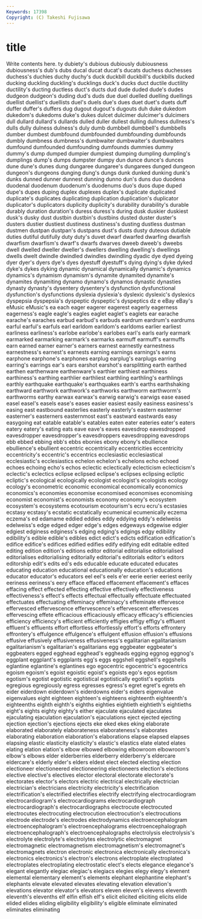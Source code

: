 ```yaml
---
Keywords: 17398 
Copyright: (C) Takeshi Fujisawa
---
```


# title

Write contents here.
ty dubiety's dubious dubiously dubiousness dubiousness's dub's dubs ducal ducat
ducat's ducats duchess duchesses duchess's duchies duchy duchy's duck duckbill
duckbill's duckbills ducked ducking duckling duckling's ducklings duck's ducks duct
ductile ductility ductility's ducting ductless duct's ducts dud dude duded
dude's dudes dudgeon dudgeon's duding dud's duds due duel duelled
duelling duellings duellist duellist's duellists duel's duels due's dues duet
duet's duets duff duffer duffer's duffers dug dugout dugout's dugouts
duh duke dukedom dukedom's dukedoms duke's dukes dulcet dulcimer dulcimer's
dulcimers dull dullard dullard's dullards dulled duller dullest dulling dullness
dullness's dulls dully dulness dulness's duly dumb dumbbell dumbbell's dumbbells
dumber dumbest dumbfound dumbfounded dumbfounding dumbfounds dumbly dumbness dumbness's dumbwaiter
dumbwaiter's dumbwaiters dumfound dumfounded dumfounding dumfounds dummies dummy dummy's dump
dumped dumpier dumpiest dumping dumpling dumpling's dumplings dump's dumps dumpster
dumpy dun dunce dunce's dunces dune dune's dunes dung dungaree
dungaree's dungarees dunged dungeon dungeon's dungeons dunging dung's dungs dunk
dunked dunking dunk's dunks dunned dunner dunnest dunning dunno dun's
duns duo duodena duodenal duodenum duodenum's duodenums duo's duos dupe
duped dupe's dupes duping duplex duplexes duplex's duplicate duplicated duplicate's
duplicates duplicating duplication duplication's duplicator duplicator's duplicators duplicity duplicity's durability
durability's durable durably duration duration's duress duress's during dusk duskier
duskiest dusk's dusky dust dustbin dustbin's dustbins dusted duster duster's
dusters dustier dustiest dustiness dustiness's dusting dustless dustman dustmen dustpan
dustpan's dustpans dust's dusts dusty duteous dutiable duties dutiful dutifully
duty duty's duvet dwarf dwarfed dwarfing dwarfish dwarfism dwarfism's dwarf's
dwarfs dwarves dweeb dweeb's dweebs dwell dwelled dweller dweller's dwellers
dwelling dwelling's dwellings dwells dwelt dwindle dwindled dwindles dwindling dyadic
dye dyed dyeing dyer dyer's dyers dye's dyes dyestuff dyestuff's
dying dying's dyke dyked dyke's dykes dyking dynamic dynamical dynamically
dynamic's dynamics dynamics's dynamism dynamism's dynamite dynamited dynamite's dynamites dynamiting
dynamo dynamo's dynamos dynastic dynasties dynasty dynasty's dysentery dysentery's dysfunction
dysfunctional dysfunction's dysfunctions dyslexia dyslexia's dyslexic dyslexic's dyslexics dyspepsia dyspepsia's
dyspeptic dyspeptic's dyspeptics dz e eBay eBay's eMusic eMusic's ea
each eager eagerer eagerest eagerly eagerness eagerness's eagle eagle's eagles
eaglet eaglet's eaglets ear earache earache's earaches earbud earbud's earbuds
eardrum eardrum's eardrums earful earful's earfuls earl earldom earldom's earldoms
earlier earliest earliness earliness's earlobe earlobe's earlobes earl's earls early
earmark earmarked earmarking earmark's earmarks earmuff earmuff's earmuffs earn earned
earner earner's earners earnest earnestly earnestness earnestness's earnest's earnests earning
earnings earnings's earns earphone earphone's earphones earplug earplug's earplugs earring
earring's earrings ear's ears earshot earshot's earsplitting earth earthed earthen
earthenware earthenware's earthier earthiest earthiness earthiness's earthing earthlier earthliest earthling
earthling's earthlings earthly earthquake earthquake's earthquakes earth's earths earthshaking earthward
earthwork earthwork's earthworks earthworm earthworm's earthworms earthy earwax earwax's earwig
earwig's earwigs ease eased easel easel's easels ease's eases easier
easiest easily easiness easiness's easing east eastbound easterlies easterly easterly's
eastern easterner easterner's easterners easternmost east's eastward eastwards easy easygoing
eat eatable eatable's eatables eaten eater eateries eater's eaters eatery
eatery's eating eats eave eave's eaves eavesdrop eavesdropped eavesdropper eavesdropper's
eavesdroppers eavesdropping eavesdrops ebb ebbed ebbing ebb's ebbs ebonies ebony
ebony's ebullience ebullience's ebullient eccentric eccentrically eccentricities eccentricity eccentricity's eccentric's
eccentrics ecclesiastic ecclesiastical ecclesiastic's ecclesiastics echelon echelon's echelons echo echoed
echoes echoing echo's echos eclectic eclectically eclecticism eclecticism's eclectic's eclectics
eclipse eclipsed eclipse's eclipses eclipsing ecliptic ecliptic's ecological ecologically ecologist
ecologist's ecologists ecology ecology's econometric economic economical economically economics economics's
economies economise economised economises economising economist economist's economists economy economy's
ecosystem ecosystem's ecosystems ecotourism ecotourism's ecru ecru's ecstasies ecstasy ecstasy's
ecstatic ecstatically ecumenical ecumenically eczema eczema's ed edamame eddied eddies
eddy eddying eddy's edelweiss edelweiss's edge edged edger edge's edges
edgeways edgewise edgier edgiest edginess edginess's edging edging's edgings edgy
edibility edibility's edible edible's edibles edict edict's edicts edification edification's
edifice edifice's edifices edified edifies edify edifying edit editable edited
editing edition edition's editions editor editorial editorialise editorialised editorialises editorialising
editorially editorial's editorials editor's editors editorship edit's edits ed's eds
educable educate educated educates educating education educational educationally education's educations
educator educator's educators eel eel's eels e'er eerie eerier eeriest
eerily eeriness eeriness's eery efface effaced effacement effacement's effaces effacing
effect effected effecting effective effectively effectiveness effectiveness's effect's effects effectual
effectually effectuate effectuated effectuates effectuating effeminacy effeminacy's effeminate effervesce effervesced
effervescence effervescence's effervescent effervesces effervescing effete efficacious efficaciously efficacy efficacy's
efficiencies efficiency efficiency's efficient efficiently effigies effigy effigy's effluent effluent's
effluents effort effortless effortlessly effort's efforts effrontery effrontery's effulgence effulgence's
effulgent effusion effusion's effusions effusive effusively effusiveness effusiveness's egalitarian egalitarianism
egalitarianism's egalitarian's egalitarians egg eggbeater eggbeater's eggbeaters egged egghead egghead's
eggheads egging eggnog eggnog's eggplant eggplant's eggplants egg's eggs eggshell
eggshell's eggshells eglantine eglantine's eglantines ego egocentric egocentric's egocentrics egoism
egoism's egoist egoistic egoist's egoists ego's egos egotism egotism's egotist
egotistic egotistical egotistically egotist's egotists egregious egregiously egress egresses egress's
egret egret's egrets eh eider eiderdown eiderdown's eiderdowns eider's eiders
eigenvalue eigenvalues eight eighteen eighteen's eighteens eighteenth eighteenth's eighteenths eighth
eighth's eighths eighties eightieth eightieth's eightieths eight's eights eighty eighty's
either ejaculate ejaculated ejaculates ejaculating ejaculation ejaculation's ejaculations eject ejected
ejecting ejection ejection's ejections ejects eke eked ekes eking elaborate
elaborated elaborately elaborateness elaborateness's elaborates elaborating elaboration elaboration's elaborations elapse
elapsed elapses elapsing elastic elasticity elasticity's elastic's elastics elate elated
elates elating elation elation's elbow elbowed elbowing elbowroom elbowroom's elbow's
elbows elder elderberries elderberry elderberry's eldercare eldercare's elderly elder's elders
eldest elect elected electing election electioneer electioneered electioneering electioneers election's
elections elective elective's electives elector electoral electorate electorate's electorates elector's
electors electric electrical electrically electrician electrician's electricians electricity electricity's electrification
electrification's electrified electrifies electrify electrifying electrocardiogram electrocardiogram's electrocardiograms electrocardiograph electrocardiograph's
electrocardiographs electrocute electrocuted electrocutes electrocuting electrocution electrocution's electrocutions electrode electrode's
electrodes electrodynamics electroencephalogram electroencephalogram's electroencephalograms electroencephalograph electroencephalograph's electroencephalographs electrolysis electrolysis's
electrolyte electrolyte's electrolytes electrolytic electromagnet electromagnetic electromagnetism electromagnetism's electromagnet's electromagnets
electron electronic electronica electronically electronica's electronics electronics's electron's electrons electroplate
electroplated electroplates electroplating electrostatic elect's elects elegance elegance's elegant elegantly
elegiac elegiac's elegiacs elegies elegy elegy's element elemental elementary element's
elements elephant elephantine elephant's elephants elevate elevated elevates elevating elevation
elevation's elevations elevator elevator's elevators eleven eleven's elevens eleventh eleventh's
elevenths elf elfin elfish elf's elicit elicited eliciting elicits elide
elided elides eliding eligibility eligibility's eligible eliminate eliminated eliminates eliminating
